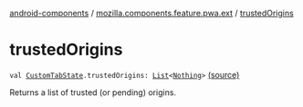 [android-components](../index.md) / [mozilla.components.feature.pwa.ext](index.md) / [trustedOrigins](./trusted-origins.md)

# trustedOrigins

`val `[`CustomTabState`](../mozilla.components.feature.customtabs.store/-custom-tab-state/index.md)`.trustedOrigins: `[`List`](https://kotlinlang.org/api/latest/jvm/stdlib/kotlin.collections/-list/index.html)`<`[`Nothing`](https://kotlinlang.org/api/latest/jvm/stdlib/kotlin/-nothing/index.html)`>` [(source)](https://github.com/mozilla-mobile/android-components/blob/master/components/feature/pwa/src/main/java/mozilla/components/feature/pwa/ext/CustomTabState.kt#L15)

Returns a list of trusted (or pending) origins.

